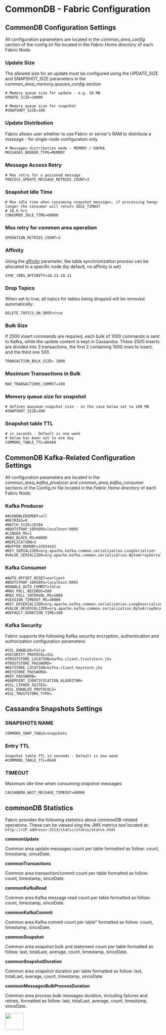 # CommonDB - Fabric Configuration 

## CommonDB Configuration Settings

All configuration parameters are located in the *common_area_config* section of the config.ini file located in the *Fabric Home directory* of each Fabric Node.


### Update Size
The allowed size for an update must be configured using the UPDATE_SIZE and SNAPSHOT_SIZE parameters in the *common_area_memory_queues_config* section

```
# Memory queue size for update - e.g. 10 MB
UPDATE_SIZE=10000
```

```
# Memory queue size for snapshot
#SNAPSHOT_SIZE=100
```



### Update Distribution
Fabric allows user whether to use Fabric or server's RAM to distribute a message - for single-node configuration only

```
# Messages distribution mode - MEMORY / KAFKA
MESSAGES_BROKER_TYPE=MEMORY
```

### Message Access Retry

```
# Max retry for a poisoned message
PROCESS_UPDATE_MESSAGE_RETRIES_COUNT=3
```

### Snapshot Idle Time

```
# Max idle time when consuming snapshot messages, if processing hangs longer the consumer will return IDLE_TIMOUT
# 16.6 hrs
CONSUMER_IDLE_TIME=60000
```

### Max retry for common area operation
```OPERATION_RETRIES_COUNT=3```

### Affinity 

Using the [affinity](/articles/20_jobs_and_batch_services/10_jobs_and_batches_affinity.md) parameter, the table synchronization process can be allocated to a specific node (by default, no affinity is set)

```
SYNC_JOBS_AFFINITY=10.23.10.11
```

### Drop Topics

When set to true, all topics for tables being dropped will be removed automatically:

```
DELETE_TOPICS_ON_DROP=true
```

### Bulk Size

If 2500 insert commands are required, each bulk of 1000 commands is sent to Kafka, while the update content is kept in Cassandra. 
These 2500 inserts are divided into 3 transactions, the first 2 containing 1000 rows to insert, and the third one 500.

```
TRANSACTION_BULK_SIZE= 1000
```


### Maximum Transactions in Bulk

```
MAX_TRANSACTIONS_COMMIT=100
```


### Memory queue size for snapshot
```
# defines maximum snapshot size - in the case below set to 100 MB
#SNAPSHOT_SIZE=100
```

### Snapshot table TTL

```
# in seconds - Default is one week
# below has been set to one day
COMMONS_TABLE_TTL=86400 
```

## CommonDB Kafka-Related Configuration Settings

All configuration parameters are located in the *common_area_kafka_producer* and *common_area_kafka_consumer* sections of the Config.ini file located in the *Fabric Home directory* of each Fabric Node:

### Kafka Producer

```
#ACKNOWLEDGMENT=all
#RETRIES=0
#BATCH_SIZE=16384
#BOOTSTRAP_SERVERS=localhost:9093
#LINGER_MS=1
#MAX_BLOCK_MS=60000
#REPLICATION=3
#BUFFER_MEMORY=33554432
#KEY_SERIALIZER=org.apache.kafka.common.serialization.LongSerializer
#VALUE_SERIALIZER=org.apache.kafka.common.serialization.ByteArraySerializer
```

### Kafka Consumer

```
#AUTO_OFFSET_RESET=earliest
#BOOTSTRAP_SERVERS=localhost:9093
#ENABLE_AUTO_COMMIT=false
#MAX_POLL_RECORDS=500
#MAX_POLL_INTERVAL_MS=5000
#SESSION_TIMEOUT_MS=30000
#KEY_DESERIALIZER=org.apache.kafka.common.serialization.LongDeserializer
#VALUE_DESERIALIZER=org.apache.kafka.common.serialization.ByteArrayDeserializer
#DEFAULT_DURATION_TIME=100
```

### Kafka Security

Fabric supports the following Kafka security encryption, authentication and authorization configuration parameters: 

```
#SSL_ENABLED=false
#SECURITY_PROTOCOL=SSL
#TRUSTSTORE_LOCATION=kafka.client.truststore.jks
#TRUSTSTORE_PASSWORD=
#KEYSTORE_LOCATION=kafka.client.keystore.jks
#KEYSTORE_PASSWORD=
#KEY_PASSWORD=
#ENDPOINT_IDENTIFICATION_ALGORITHM=
#SSL_CIPHER_SUITES=
#SSL_ENABLED_PROTOCOLS=
#SSL_TRUSTSTORE_TYPE=
```




## Cassandra Snapshots Settings

### SNAPSHOTS NAME
```
COMMONS_SNAP_TABLE=snapshots
```

### Entry TTL 
```
Snapshot table TTL in seconds - Default is one week
#COMMONS_TABLE_TTL=8640
```

### TIMEOUT

Maximum idle time when consuming snapshot messages
```
CASSANDRA_WAIT_MESSAGE_TIMEOUT=60000
```



## commonDB Statistics

Fabric provides the following statistics about commonDB-related operations. These can be viewed sing the JMX metrics tool located at: ```http://<IP address>:3213/static/status/status.html```

**commonUpdate**

Common area update messages count per table formatted as follow: count, timestamp, sinceDate.


**commonTransactions**

Common area transaction/commit count per table formatted as follow: count, timestamp, sinceDate.


**commonKafkaRead**

Common area Kafka message read count per table formatted as follow: count, timestamp, sinceDate.


**commonKafkaCommit**

Common area Kafka commit count per table" formatted as follow: count, timestamp, sinceDate.


**commonSnapshot**

Common area snapshot bulk and statement count per table formatted as follow: last, totalLast, average, count, timestamp, sinceDate.


**commonSnapshotDuration**

Common area snapshot duration per table formatted as follow: last, totalLast, average, count, timestamp, sinceDate.


**commonMessagesBulkProcessDuration**

Common area process bulk messages duration, including failures and retries, formatted as follow: last, totalLast, average, count, timestamp, sinceDate.








[<img align="left" width="60" height="54" src="/articles/images/Previous.png">](/articles/22_reference%28commonDB%29_tables/06_fabric_commonDB_misc.md)

